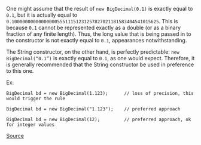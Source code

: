 One might assume that the result of `new BigDecimal(0.1)` is exactly equal to `0.1`,
but it is actually equal to `0.1000000000000000055511151231257827021181583404541015625`.
This is because `0.1` cannot be represented exactly as a double (or as a binary fraction of any finite length).
Thus, the long value that is being passed in to the constructor is not exactly equal to `0.1`, appearances notwithstanding.

The String constructor, on the other hand, is perfectly predictable: `new BigDecimal(“0.1”)` is exactly equal to `0.1`, as one would expect. Therefore, it is generally recommended that the String constructor be used in preference to this one.

Ex:

```
BigDecimal bd = new BigDecimal(1.123);		// loss of precision, this would trigger the rule

BigDecimal bd = new BigDecimal("1.123");   	// preferred approach

BigDecimal bd = new BigDecimal(12);     	// preferred approach, ok for integer values
```

[Source](http://pmd.sourceforge.net/pmd-5.3.2/pmd-java/rules/java/basic.html#AvoidDecimalLiteralsInBigDecimalConstructor)
